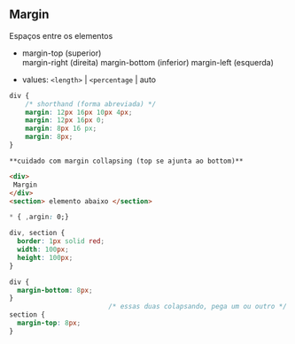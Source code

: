 ## Margin

Espaços entre os elementos

- margin-top    (superior)  
  margin-right  (direita)
  margin-bottom (inferior)
  margin-left   (esquerda)

- values: `<length>` |  `<percentage` | auto

```css
div {
    /* shorthand (forma abreviada) */
    margin: 12px 16px 10px 4px;
    margin: 12px 16px 0;
    margin: 8px 16 px;
    margin: 8px;
}
```

    **cuidado com margin collapsing (top se ajunta ao bottom)**

```html
<div>
 Margin
</div>
<section> elemento abaixo </section>
```


```css
* { ,argin: 0;}

div, section {
  border: 1px solid red;
  width: 100px;
  height: 100px;
}

div {
  margin-bottom: 8px;
}
                         /* essas duas colapsando, pega um ou outro */
section {
  margin-top: 8px;
}
```